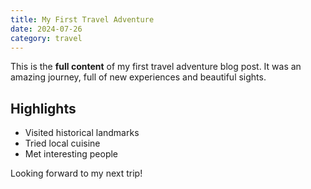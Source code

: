 ```yaml
---
title: My First Travel Adventure
date: 2024-07-26
category: travel
---
```


This is the **full content** of my first travel adventure blog post. It was an amazing journey, full of new experiences and beautiful sights.

## Highlights

*   Visited historical landmarks
*   Tried local cuisine
*   Met interesting people

Looking forward to my next trip!

